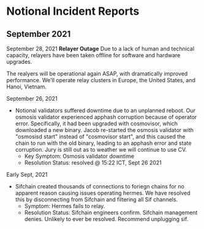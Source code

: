 # Notional Incident Reports




## September 2021
September 28, 2021
**Relayer Outage**
Due to a lack of human and technical capacity, relayers have been taken offline for software and hardware upgrades.

The realyers will be operational again ASAP, with dramatically improved performance.  We'll operate relay clusters in Europe, the United States, and Hanoi, Vietnam.  




September 26, 2021
* Notional validators suffered downtime due to an unplanned reboot.  Our osmosis validator experienced apphash corruption because of operator error.  Specifically, it had been upgraded with cosmovisor, which downloaded a new binary.  Jacob re-started the osmosis validator with "osmosisd start" instead of "cosmovisor start", and this caused the chain to run with the old binary, leading to an apphash error and state corruption.    Jury is still out as to weather we will continue to use CV.
  * Key Symptom: Osmosis validator downtime
  * Resolution Status: resolved @ 15:22 ICT, Sept 26 2021


Early Sept, 2021
* Sifchain created thousands of connections to foriegn chains for no apparent reason causing issues operating hermes.  We have resolved this by disconnecting from Sifchain and filtering all Sif channels.  
  * Symptom: Hermes fails to relay.
  * Resolution Status: Sifchain engineers confirm. Sifchain management denies.  Unlikely to ever be resolved.  Recommend unplugging sif.  
